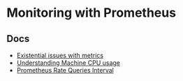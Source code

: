 # Monitoring with Prometheus

## Docs

* [Existential issues with metrics](https://www.robustperception.io/existential-issues-with-metrics/)
* [Understanding Machine CPU usage](https://www.robustperception.io/understanding-machine-cpu-usage/)
* [Prometheus Rate Queries Interval](https://grafana.com/blog/2020/09/28/new-in-grafana-7.2-__rate_interval-for-prometheus-rate-queries-that-just-work/)
